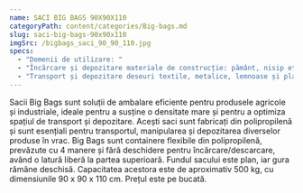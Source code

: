 ```yaml
---
name: SACI BIG BAGS 90X90X110
categoryPath: content/categories/Big-bags.md
slug: saci-big-bags-90x90x110
imgSrc: /bigbags_saci_90_90_110.jpg
specs:
  - "Domenii de utilizare: "
  - "Încărcare și depozitare materiale de construcție: pământ, nisip etc."
  - "Transport și depozitare deseuri textile, metalice, lemnoase și plastice."
---
```


Sacii Big Bags sunt soluții de ambalare eficiente pentru produsele agricole și industriale, ideale pentru a susține o densitate mare și pentru a optimiza spațiul de transport și depozitare. Acești saci sunt fabricați din polipropilenă și sunt esențiali pentru transportul, manipularea și depozitarea diverselor produse în vrac. Big Bags sunt containere flexibile din polipropilenă, prevăzute cu 4 manere și fără deschidere pentru încărcare/descarcare, având o latură liberă la partea superioară. Fundul sacului este plan, iar gura rămâne deschisă. Capacitatea acestora este de aproximativ 500 kg, cu dimensiunile 90 x 90 x 110 cm. Prețul este pe bucată.
